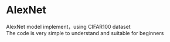 # AlexNet
AlexNet model implement，using CIFAR100 dataset<br/>
The code is very simple to understand and suitable for beginners
